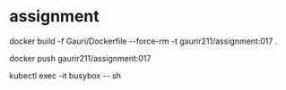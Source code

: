# assignment

docker build -f Gauri/Dockerfile --force-rm -t gaurir211/assignment:017 .

docker push gaurir211/assignment:017

kubectl exec -it busybox -- sh
